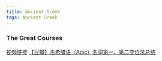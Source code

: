 ```yaml
---
title: Ancient Greek
tags: Ancient Greek
---
```


### The Great Courses

<!--more-->

[视频链接](https://www.bilibili.com/video/BV1Wp411d78e)
[【豆瓣】古希腊语（Attic）名词第一、第二变位法总结](https://www.douban.com/note/753620985/?from=tag)
